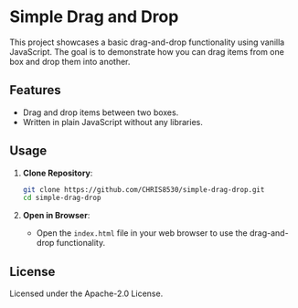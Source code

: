 # Simple Drag and Drop

This project showcases a basic drag-and-drop functionality using vanilla JavaScript. The goal is to demonstrate how you can drag items from one box and drop them into another.

## Features

- Drag and drop items between two boxes.
- Written in plain JavaScript without any libraries.

## Usage

1. **Clone Repository**:
    ```bash
    git clone https://github.com/CHRIS8530/simple-drag-drop.git
    cd simple-drag-drop
    ```

2. **Open in Browser**: 
    - Open the `index.html` file in your web browser to use the drag-and-drop functionality.

## License

Licensed under the Apache-2.0 License.
